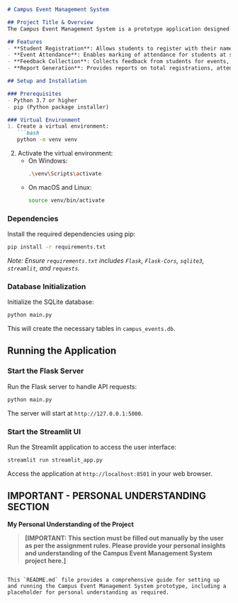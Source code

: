 ```markdown
# Campus Event Management System

## Project Title & Overview
The Campus Event Management System is a prototype application designed to facilitate the management of campus events. It provides functionalities for student registration, event attendance tracking, feedback collection, and report generation. The system is built using a Flask backend API and a Streamlit frontend interface.

## Features
- **Student Registration**: Allows students to register with their name, email, and associated college ID.
- **Event Attendance**: Enables marking of attendance for students at specific events.
- **Feedback Collection**: Collects feedback from students for events, including a rating system.
- **Report Generation**: Provides reports on total registrations, attendance percentage, average feedback, event popularity, and top active students.

## Setup and Installation

### Prerequisites
- Python 3.7 or higher
- pip (Python package installer)

### Virtual Environment
1. Create a virtual environment:
   ```bash
   python -m venv venv
   ```
2. Activate the virtual environment:
   - On Windows:
     ```bash
     .\venv\Scripts\activate
     ```
   - On macOS and Linux:
     ```bash
     source venv/bin/activate
     ```

### Dependencies
Install the required dependencies using pip:
```bash
pip install -r requirements.txt
```
*Note: Ensure `requirements.txt` includes `Flask`, `Flask-Cors`, `sqlite3`, `streamlit`, and `requests`.*

### Database Initialization
Initialize the SQLite database:
```bash
python main.py
```
This will create the necessary tables in `campus_events.db`.

## Running the Application

### Start the Flask Server
Run the Flask server to handle API requests:
```bash
python main.py
```
The server will start at `http://127.0.0.1:5000`.

### Start the Streamlit UI
Run the Streamlit application to access the user interface:
```bash
streamlit run streamlit_app.py
```
Access the application at `http://localhost:8501` in your web browser.

## IMPORTANT - PERSONAL UNDERSTANDING SECTION
**My Personal Understanding of the Project**

> **[IMPORTANT: This section must be filled out manually by the user as per the assignment rules. Please provide your personal insights and understanding of the Campus Event Management System project here.]**
```

This `README.md` file provides a comprehensive guide for setting up and running the Campus Event Management System prototype, including a placeholder for personal understanding as required.